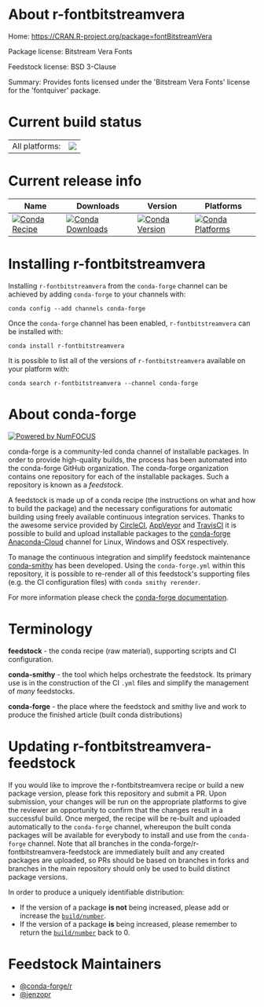 About r-fontbitstreamvera
=========================

Home: https://CRAN.R-project.org/package=fontBitstreamVera

Package license: Bitstream Vera Fonts

Feedstock license: BSD 3-Clause

Summary: Provides fonts licensed under the 'Bitstream Vera Fonts' license for the 'fontquiver' package.



Current build status
====================


<table><tr><td>All platforms:</td>
    <td>
      <a href="https://dev.azure.com/conda-forge/feedstock-builds/_build/latest?definitionId=1143&branchName=master">
        <img src="https://dev.azure.com/conda-forge/feedstock-builds/_apis/build/status/r-fontbitstreamvera-feedstock?branchName=master">
      </a>
    </td>
  </tr>
</table>

Current release info
====================

| Name | Downloads | Version | Platforms |
| --- | --- | --- | --- |
| [![Conda Recipe](https://img.shields.io/badge/recipe-r--fontbitstreamvera-green.svg)](https://anaconda.org/conda-forge/r-fontbitstreamvera) | [![Conda Downloads](https://img.shields.io/conda/dn/conda-forge/r-fontbitstreamvera.svg)](https://anaconda.org/conda-forge/r-fontbitstreamvera) | [![Conda Version](https://img.shields.io/conda/vn/conda-forge/r-fontbitstreamvera.svg)](https://anaconda.org/conda-forge/r-fontbitstreamvera) | [![Conda Platforms](https://img.shields.io/conda/pn/conda-forge/r-fontbitstreamvera.svg)](https://anaconda.org/conda-forge/r-fontbitstreamvera) |

Installing r-fontbitstreamvera
==============================

Installing `r-fontbitstreamvera` from the `conda-forge` channel can be achieved by adding `conda-forge` to your channels with:

```
conda config --add channels conda-forge
```

Once the `conda-forge` channel has been enabled, `r-fontbitstreamvera` can be installed with:

```
conda install r-fontbitstreamvera
```

It is possible to list all of the versions of `r-fontbitstreamvera` available on your platform with:

```
conda search r-fontbitstreamvera --channel conda-forge
```


About conda-forge
=================

[![Powered by NumFOCUS](https://img.shields.io/badge/powered%20by-NumFOCUS-orange.svg?style=flat&colorA=E1523D&colorB=007D8A)](http://numfocus.org)

conda-forge is a community-led conda channel of installable packages.
In order to provide high-quality builds, the process has been automated into the
conda-forge GitHub organization. The conda-forge organization contains one repository
for each of the installable packages. Such a repository is known as a *feedstock*.

A feedstock is made up of a conda recipe (the instructions on what and how to build
the package) and the necessary configurations for automatic building using freely
available continuous integration services. Thanks to the awesome service provided by
[CircleCI](https://circleci.com/), [AppVeyor](https://www.appveyor.com/)
and [TravisCI](https://travis-ci.com/) it is possible to build and upload installable
packages to the [conda-forge](https://anaconda.org/conda-forge)
[Anaconda-Cloud](https://anaconda.org/) channel for Linux, Windows and OSX respectively.

To manage the continuous integration and simplify feedstock maintenance
[conda-smithy](https://github.com/conda-forge/conda-smithy) has been developed.
Using the ``conda-forge.yml`` within this repository, it is possible to re-render all of
this feedstock's supporting files (e.g. the CI configuration files) with ``conda smithy rerender``.

For more information please check the [conda-forge documentation](https://conda-forge.org/docs/).

Terminology
===========

**feedstock** - the conda recipe (raw material), supporting scripts and CI configuration.

**conda-smithy** - the tool which helps orchestrate the feedstock.
                   Its primary use is in the construction of the CI ``.yml`` files
                   and simplify the management of *many* feedstocks.

**conda-forge** - the place where the feedstock and smithy live and work to
                  produce the finished article (built conda distributions)


Updating r-fontbitstreamvera-feedstock
======================================

If you would like to improve the r-fontbitstreamvera recipe or build a new
package version, please fork this repository and submit a PR. Upon submission,
your changes will be run on the appropriate platforms to give the reviewer an
opportunity to confirm that the changes result in a successful build. Once
merged, the recipe will be re-built and uploaded automatically to the
`conda-forge` channel, whereupon the built conda packages will be available for
everybody to install and use from the `conda-forge` channel.
Note that all branches in the conda-forge/r-fontbitstreamvera-feedstock are
immediately built and any created packages are uploaded, so PRs should be based
on branches in forks and branches in the main repository should only be used to
build distinct package versions.

In order to produce a uniquely identifiable distribution:
 * If the version of a package **is not** being increased, please add or increase
   the [``build/number``](https://conda.io/docs/user-guide/tasks/build-packages/define-metadata.html#build-number-and-string).
 * If the version of a package **is** being increased, please remember to return
   the [``build/number``](https://conda.io/docs/user-guide/tasks/build-packages/define-metadata.html#build-number-and-string)
   back to 0.

Feedstock Maintainers
=====================

* [@conda-forge/r](https://github.com/conda-forge/r/)
* [@jenzopr](https://github.com/jenzopr/)

